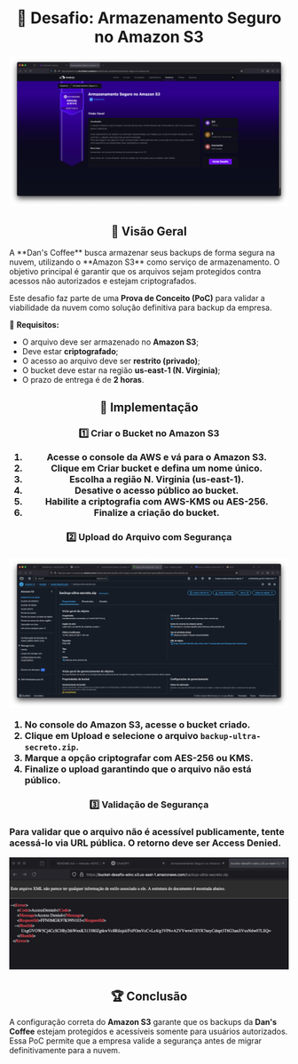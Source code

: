 <h1 align=center> 📂 Desafio: Armazenamento Seguro no Amazon S3 </h1>

<div>
    <img src="../../../assets/imgs/desafios/s3/Armazenamento-Seguro-no-Amazon-S3/desafio.png">
</div>

<h2 align=center> 📌 Visão Geral </h2>
A **Dan's Coffee** busca armazenar seus backups de forma segura na nuvem, utilizando o **Amazon S3** como serviço de armazenamento. O objetivo principal é garantir que os arquivos sejam protegidos contra acessos não autorizados e estejam criptografados.

Este desafio faz parte de uma **Prova de Conceito (PoC)** para validar a viabilidade da nuvem como solução definitiva para backup da empresa.

🔹 **Requisitos:**
- O arquivo deve ser armazenado no **Amazon S3**;
- Deve estar **criptografado**;
- O acesso ao arquivo deve ser **restrito (privado)**;
- O bucket deve estar na região **us-east-1 (N. Virginia)**;
- O prazo de entrega é de **2 horas**.

<h2 align=center>  🚀 Implementação </h2>

<h3 align=center> 1️⃣ Criar o Bucket no Amazon S3

1. Acesse o console da AWS e vá para o **Amazon S3**.
2. Clique em **Criar bucket** e defina um nome único.
3. Escolha a região **N. Virginia (us-east-1)**.
4. **Desative** o acesso público ao bucket.
5. **Habilite** a criptografia com AWS-KMS ou AES-256.
6. Finalize a criação do bucket.

<h3 align=center> 2️⃣ Upload do Arquivo com Segurança <h3>

<div>
    <img src="../../../assets/imgs/desafios/s3/Armazenamento-Seguro-no-Amazon-S3/resultado-1.png">
</div>

1. No console do **Amazon S3**, acesse o bucket criado.
2. Clique em **Upload** e selecione o arquivo `backup-ultra-secreto.zip`.
3. Marque a opção **criptografar** com AES-256 ou KMS.
4. Finalize o upload garantindo que o arquivo não está público.

<h3 align=center> 3️⃣ Validação de Segurança <h3>

Para validar que o arquivo **não é acessível publicamente**, tente acessá-lo via URL pública. O retorno deve ser **Access Denied**.

<div>
    <img src="../../../assets/imgs/desafios/s3/Armazenamento-Seguro-no-Amazon-S3/erro-acesso-publico.png">
</div>

<h2 align=center>  🏆 Conclusão </h2>

A configuração correta do **Amazon S3** garante que os backups da **Dan's Coffee** estejam protegidos e acessíveis somente para usuários autorizados. Essa PoC permite que a empresa valide a segurança antes de migrar definitivamente para a nuvem.